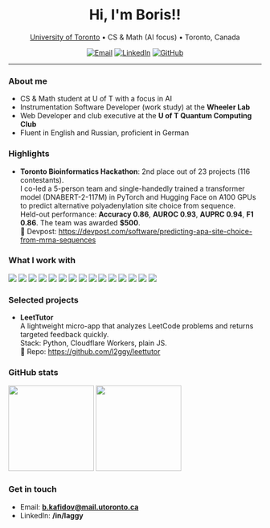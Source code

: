 <!--
  Profile README for github.com/l2ggy
  Inspired by: https://github.com/abhisheknaiidu/awesome-github-profile-readme
-->

<h1 align="center">Hi, I'm Boris!!</h1>

<p align="center">
  <a href="https://www.utoronto.ca/">University of Toronto</a> • CS & Math (AI focus) • Toronto, Canada
</p>

<p align="center">
  <a href="mailto:b.kafidov@mail.utoronto.ca"><img alt="Email" src="https://img.shields.io/badge/Email-b.kafidov%40mail.utoronto.ca-blue?logo=gmail"></a>
  <a href="https://www.linkedin.com/in/laggy/"><img alt="LinkedIn" src="https://img.shields.io/badge/LinkedIn-laggy-blue?logo=linkedin"></a>
  <a href="https://github.com/l2ggy"><img alt="GitHub" src="https://img.shields.io/badge/GitHub-l2ggy-black?logo=github"></a>
</p>

---

### About me
- CS & Math student at U of T with a focus in AI  
- Instrumentation Software Developer (work study) at the **Wheeler Lab**  
- Web Developer and club executive at the **U of T Quantum Computing Club**  
- Fluent in English and Russian, proficient in German

### Highlights
- **Toronto Bioinformatics Hackathon**: 2nd place out of 23 projects (116 contestants).  
  I co-led a 5-person team and single-handedly trained a transformer model (DNABERT-2-117M) in PyTorch and Hugging Face on A100 GPUs to predict alternative polyadenylation site choice from sequence.  
  Held-out performance: **Accuracy 0.86**, **AUROC 0.93**, **AUPRC 0.94**, **F1 0.86**. The team was awarded **$500**.  
  🔗 Devpost: https://devpost.com/software/predicting-apa-site-choice-from-mrna-sequences

### What I work with
<p>
  <img src="https://img.shields.io/badge/Python-3776AB?logo=python&logoColor=white" />
  <img src="https://img.shields.io/badge/Java-007396?logo=java&logoColor=white" />
  <img src="https://img.shields.io/badge/C-00599C?logo=c&logoColor=white" />
  <img src="https://img.shields.io/badge/JavaScript-F7DF1E?logo=javascript&logoColor=black" />
  <img src="https://img.shields.io/badge/HTML5-E34F26?logo=html5&logoColor=white" />
  <img src="https://img.shields.io/badge/CSS3-1572B6?logo=css3&logoColor=white" />
  <img src="https://img.shields.io/badge/PySide6-41CD52?logo=qt&logoColor=white" />
  <img src="https://img.shields.io/badge/Tkinter-FF6F00?logo=python&logoColor=white" />
  <img src="https://img.shields.io/badge/NumPy-013243?logo=numpy&logoColor=white" />
  <img src="https://img.shields.io/badge/Pandas-150458?logo=pandas&logoColor=white" />
  <img src="https://img.shields.io/badge/Matplotlib-11557C?logo=plotly&logoColor=white" />
  <img src="https://img.shields.io/badge/Git-F05032?logo=git&logoColor=white" />
  <img src="https://img.shields.io/badge/Linux-FCC624?logo=linux&logoColor=black" />
  <img src="https://img.shields.io/badge/HF%20Transformers-FF9A00?logo=huggingface&logoColor=white" />
  <img src="https://img.shields.io/badge/PyTorch-EE4C2C?logo=pytorch&logoColor=white" />
</p>

### Selected projects
- **LeetTutor**  
  A lightweight micro-app that analyzes LeetCode problems and returns targeted feedback quickly.  
  Stack: Python, Cloudflare Workers, plain JS.  
  🔗 Repo: https://github.com/l2ggy/leettutor

### GitHub stats
<p align="left">
  <img height="170" src="https://github-readme-stats.vercel.app/api?username=l2ggy&show_icons=true&hide_title=true&count_private=true&theme=default" />
  <img height="170" src="https://github-readme-stats.vercel.app/api/top-langs/?username=l2ggy&layout=compact&hide_title=true&langs_count=8&theme=default" />
</p>

### Get in touch
- Email: **b.kafidov@mail.utoronto.ca**  
- LinkedIn: **/in/laggy**
